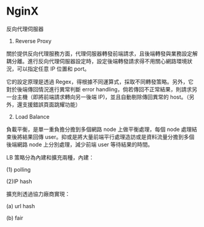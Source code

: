 # NginX
反向代理伺服器

1. Reverse Proxy

關於提供反向代理服務方面，代理伺服器轉發前端請求，且後端轉發與業務設定解耦分離。進行反向代理伺服器設定時，設定後端轉發請求得不用關心網路環境狀況，可以指定任意 IP 位置和 port。

它的設定原理是透過 Regex，得根據不同運算式，採取不同轉發策略。另外，它對於後端傳回情況進行異常判斷 error handling，倘若傳回不正常結果，則請求另一台主機（即將前端請求轉向另一後端 IP)，並且自動剔除傳回異常的 host。（另外，還支援錯誤頁面跳耀功能）

2. Load Balance

負載平衡，是單一重負擔分擔到多個網路 node 上做平衡處理，每個 node 處理結束後將結果回傳 user。抑或是將大量前端平行處理造訪或是資料流量分擔到多個後端網路 node 上分別處理，減少前端 user 等待結果的時間。

LB 策略分為內建和擴充兩種，內建：

(1) polling

(2)IP hash

擴充則透過協力廠商實現：

(a) url hash

(b) fair






